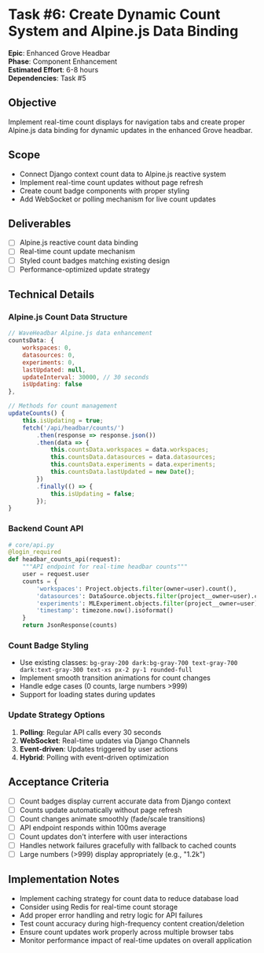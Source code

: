 # Task #6: Create Dynamic Count System and Alpine.js Data Binding

**Epic**: Enhanced Grove Headbar  
**Phase**: Component Enhancement  
**Estimated Effort**: 6-8 hours  
**Dependencies**: Task #5  

## Objective
Implement real-time count displays for navigation tabs and create proper Alpine.js data binding for dynamic updates in the enhanced Grove headbar.

## Scope
- Connect Django context count data to Alpine.js reactive system
- Implement real-time count updates without page refresh
- Create count badge components with proper styling
- Add WebSocket or polling mechanism for live count updates

## Deliverables
- [ ] Alpine.js reactive count data binding
- [ ] Real-time count update mechanism
- [ ] Styled count badges matching existing design
- [ ] Performance-optimized update strategy

## Technical Details
### Alpine.js Count Data Structure
```javascript
// WaveHeadbar Alpine.js data enhancement
countsData: {
    workspaces: 0,
    datasources: 0,
    experiments: 0,
    lastUpdated: null,
    updateInterval: 30000, // 30 seconds
    isUpdating: false
},

// Methods for count management
updateCounts() {
    this.isUpdating = true;
    fetch('/api/headbar/counts/')
        .then(response => response.json())
        .then(data => {
            this.countsData.workspaces = data.workspaces;
            this.countsData.datasources = data.datasources;
            this.countsData.experiments = data.experiments;
            this.countsData.lastUpdated = new Date();
        })
        .finally(() => {
            this.isUpdating = false;
        });
}
```

### Backend Count API
```python
# core/api.py
@login_required
def headbar_counts_api(request):
    """API endpoint for real-time headbar counts"""
    user = request.user
    counts = {
        'workspaces': Project.objects.filter(owner=user).count(),
        'datasources': DataSource.objects.filter(project__owner=user).count(),
        'experiments': MLExperiment.objects.filter(project__owner=user).count(),
        'timestamp': timezone.now().isoformat()
    }
    return JsonResponse(counts)
```

### Count Badge Styling
- Use existing classes: `bg-gray-200 dark:bg-gray-700 text-gray-700 dark:text-gray-300 text-xs px-2 py-1 rounded-full`
- Implement smooth transition animations for count changes
- Handle edge cases (0 counts, large numbers >999)
- Support for loading states during updates

### Update Strategy Options
1. **Polling**: Regular API calls every 30 seconds
2. **WebSocket**: Real-time updates via Django Channels
3. **Event-driven**: Updates triggered by user actions
4. **Hybrid**: Polling with event-driven optimization

## Acceptance Criteria
- [ ] Count badges display current accurate data from Django context
- [ ] Counts update automatically without page refresh
- [ ] Count changes animate smoothly (fade/scale transitions)
- [ ] API endpoint responds within 100ms average
- [ ] Count updates don't interfere with user interactions
- [ ] Handles network failures gracefully with fallback to cached counts
- [ ] Large numbers (>999) display appropriately (e.g., "1.2k")

## Implementation Notes
- Implement caching strategy for count data to reduce database load
- Consider using Redis for real-time count storage
- Add proper error handling and retry logic for API failures
- Test count accuracy during high-frequency content creation/deletion
- Ensure count updates work properly across multiple browser tabs
- Monitor performance impact of real-time updates on overall application